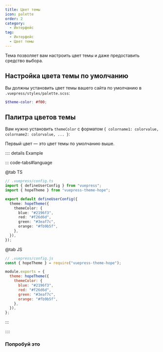 ```yaml
---
title: Цвет темы
icon: palette
order: 2
category:
  - Интерфейс
tag:
  - Интерфейс
  - Цвет темы
---
```


Тема позволяет вам настроить цвет темы и даже предоставить средство выбора.

<!-- more -->

## Настройка цвета темы по умолчанию

Вы должны установить цвет темы вашего сайта по умолчанию в `.vuepress/styles/palette.scss`:

```scss
$theme-color: #f00;
```

## Палитра цветов темы

Вам нужно установить `themeColor` с форматом `{ colorname1: colorvalue, colorname2: colorvalue, ... }`:

Первый цвет — это цвет темы по умолчанию выше.

:::: details Example

::: code-tabs#language

@tab TS

```ts {7-12}
// .vuepress/config.ts
import { defineUserConfig } from "vuepress";
import { hopeTheme } from "vuepress-theme-hope";

export default defineUserConfig({
  theme: hopeTheme({
    themeColor: {
      blue: "#2196f3",
      red: "#f26d6d",
      green: "#3eaf7c",
      orange: "#fb9b5f",
    },
  }),
});
```

@tab JS

```js {6-11}
// .vuepress/config.js
const { hopeTheme } = require("vuepress-theme-hope");

module.exports = {
  theme: hopeTheme({
    themeColor: {
      blue: "#2196f3",
      red: "#f26d6d",
      green: "#3eaf7c",
      orange: "#fb9b5f",
    },
  }),
};
```

:::

::::

### Попробуй это

<!-- markdownlint-disable-->

<ThemeColorPicker :themeColor="themeColor" />

<!-- markdownlint-restore -->

<script setup lang="ts">
import { computed } from 'vue';
import { useThemeData } from '@theme-hope/composables/index.js';
import ThemeColorPicker from '@theme-hope/modules/outlook/components/ThemeColorPicker.js';

const themeData = useThemeData();

const themeColor = computed(() => {
  const { themeColor } = themeData.value;

  return themeColor === false ? null : themeColor;
});
</script>
